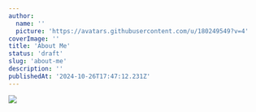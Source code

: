 ```yaml
---
author:
  name: ''
  picture: 'https://avatars.githubusercontent.com/u/180249549?v=4'
coverImage: ''
title: 'About Me'
status: 'draft'
slug: 'about-me'
description: ''
publishedAt: '2024-10-26T17:47:12.231Z'
---
```


![](/images/462217616_566583722378803_5764076706188837616_n-YzNj.jpg)